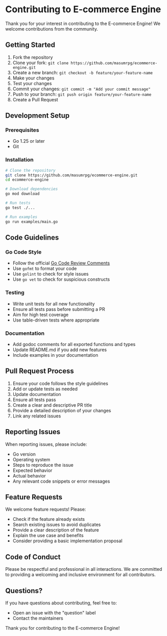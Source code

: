 # Contributing to E-commerce Engine

Thank you for your interest in contributing to the E-commerce Engine! We welcome contributions from the community.

## Getting Started

1. Fork the repository
2. Clone your fork: `git clone https://github.com/masumrpg/ecommerce-engine.git`
3. Create a new branch: `git checkout -b feature/your-feature-name`
4. Make your changes
5. Test your changes
6. Commit your changes: `git commit -m "Add your commit message"`
7. Push to your branch: `git push origin feature/your-feature-name`
8. Create a Pull Request

## Development Setup

### Prerequisites

- Go 1.25 or later
- Git

### Installation

```bash
# Clone the repository
git clone https://github.com/masumrpg/ecommerce-engine.git
cd ecommerce-engine

# Download dependencies
go mod download

# Run tests
go test ./...

# Run examples
go run examples/main.go
```

## Code Guidelines

### Go Code Style

- Follow the official [Go Code Review Comments](https://github.com/golang/go/wiki/CodeReviewComments)
- Use `gofmt` to format your code
- Use `golint` to check for style issues
- Use `go vet` to check for suspicious constructs

### Testing

- Write unit tests for all new functionality
- Ensure all tests pass before submitting a PR
- Aim for high test coverage
- Use table-driven tests where appropriate

### Documentation

- Add godoc comments for all exported functions and types
- Update README.md if you add new features
- Include examples in your documentation

## Pull Request Process

1. Ensure your code follows the style guidelines
2. Add or update tests as needed
3. Update documentation
4. Ensure all tests pass
5. Create a clear and descriptive PR title
6. Provide a detailed description of your changes
7. Link any related issues

## Reporting Issues

When reporting issues, please include:

- Go version
- Operating system
- Steps to reproduce the issue
- Expected behavior
- Actual behavior
- Any relevant code snippets or error messages

## Feature Requests

We welcome feature requests! Please:

- Check if the feature already exists
- Search existing issues to avoid duplicates
- Provide a clear description of the feature
- Explain the use case and benefits
- Consider providing a basic implementation proposal

## Code of Conduct

Please be respectful and professional in all interactions. We are committed to providing a welcoming and inclusive environment for all contributors.

## Questions?

If you have questions about contributing, feel free to:

- Open an issue with the "question" label
- Contact the maintainers

Thank you for contributing to the E-commerce Engine!